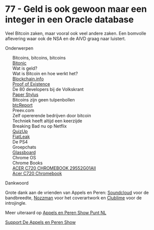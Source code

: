 # 77 - Geld is ook gewoon maar een integer in een Oracle database

<p>Veel Bitcoin zaken, maar vooral ook veel andere zaken. Een bomvolle aflevering waar ook de NSA en de AIVD graag naar luistert. </p>

<p>Onderwerpen</p>

<p><ul>Bitcoins, bitcoins, bitcoins<br />
<a href="http://bitonic.nl/">Bitonic</a><br />
Wat is geld?<br />
Wat is Bitcoin en hoe werkt het?<br />
<a href="http://blockchain.info/">Blockchain.info</a><br />
<a href="http://www.proofofexistence.com/">Proof of Existence</a><br />
De 80 developers bij de Volkskrant<br />
<a href="http://www.fiftythree.com/pencil">Paper Stylus</a><br />
Bitcoins zijn geen tulpenbollen<br />
<a href="http://btcreport.com/">btcReport</a><br />
Preev.com<br />
Zelf opererende bedrijven door bitcoin<br />
Techniek heeft altijd een keerzijde<br />
Breaking Bad nu op Netflix<br />
<a href="https://itunes.apple.com/nl/app/quizup-biggest-trivia-game/id718421443?l=en&amp;mt=8">QuizUp</a><br />
<a href="http://fiatleak.com/">FiatLeak</a><br />
De PS4<br />
Groepchats<br />
<a href="http://glassboard.com/">Glassboard</a><br />
Chrome OS<br />
Chrome Books<br />
<a href="http://www.laptopshop.nl/product/397903/acer-c720-chromebook-29552g01aii.html">ACER C720 CHROMEBOOK 29552G01AII</a><br />
<a href="http://www.theverge.com/products/c720-chromebook/7411">Acer C720 Chromebook</a><br />
</ul>Dankwoord</p>

<p>Grote dank aan de vrienden van Appels en Peren: <a href="http://soundcloud.com/">Soundcloud</a> voor de bandbreedte, <a href="http://www.nozzman.com/">Nozzman</a> voor het coverartwork en <a href="http://twitter.com/#!/clublime">Clublime</a> voor de introjingle. </p>

<p>Meer uiteraard op <a href="http://appelsenperenshow.nl/">Appels en Peren Show Punt NL</a></p><p><a href="https://www.patreon.com/appelsenperenshow" rel="payment">Support De Appels en Peren Show</a></p>